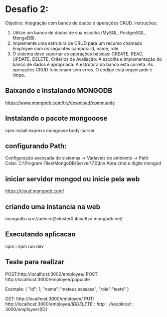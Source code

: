 # Desafio 2:
Objetivo: Integração com banco de dados e operações CRUD.
Instruções:
1. Utilize um banco de dados de sua escolha (MySQL, PostgreSQL, MongoDB).
2. Implemente uma estrutura de CRUD para um recurso chamado Employee com
os seguintes campos: id, name, role.
3. O sistema deve suportar as operações básicas: CREATE, READ, UPDATE,
DELETE.
Critérios de Avaliação:
A escolha e implementação do banco de dados é apropriada.
A estrutura do banco está correta.
As operações CRUD funcionam sem erros.
O código está organizado e limpo.

## Baixando e Instalando MONGODB
https://www.mongodb.com/try/download/community

## Instalando o pacote mongooose
npm install express mongoose body-parser

## configurando Path:
Configuração avançada do sistemas -> Variaveis de ambiente -> Path:
Colar: C:\Program Files\MongoDB\Server\7.0\bin
Abra cmd e digite mongod

## iniciar servidor mongod ou inicie pela web
https://cloud.mongodb.com/

## criando uma instancia na web
mongodb+srv://admin:<password>@cluster0.4csc6zd.mongodb.net/

## Executando aplicacao
npm i
npm run dev

## Teste para realizar
POST:http://localhost:3000/employee/
POST: http://localhost:3000/employee/populate

Example:
{
  "id": 1,
  "name":"mateus ssasasa",
  "role":"teste" 
}

GET: http://localhost:3000/employee/
PUT: http://localhost:3000/employee/${ID}
DELETE: http://localhost:3000/employee/${ID}